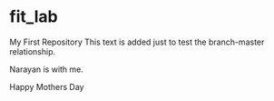 # fit_lab
My First Repository
This text is added just to test the branch-master relationship.


Narayan is with me.

Happy Mothers Day
